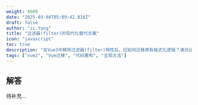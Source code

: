 ```yaml
---
weight: 4600
date: "2025-03-04T05:09:42.816Z"
draft: false
author: "zi.Yang"
title: "过滤器(filter)的现代化替代方案"
icon: "javascript"
toc: true
description: "在Vue3中移除过滤器(filter)特性后，应如何迁移原有格式化逻辑？请对比全局属性、组合式函数、计算属性等替代方案的优劣，并说明在Vue2遗留项目中安全使用过滤器的注意事项。"
tags: ["vue2", "Vue迁移", "代码重构", "全局方法"]
---
```


## 解答

待补充...
